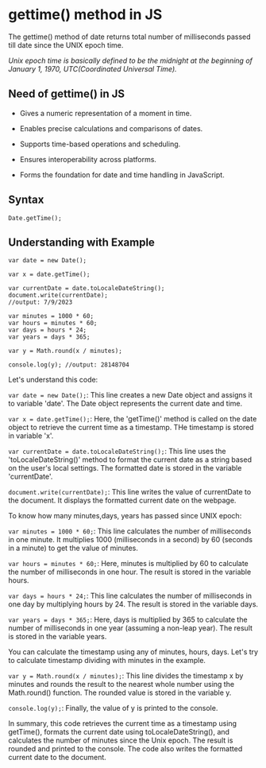 # gettime() method in JS

The gettime() method of date returns total number of milliseconds passed till date since the UNIX epoch time.

*Unix epoch time is basically defined to be the midnight at the beginning of January 1, 1970, UTC(Coordinated Universal Time).*

## Need of gettime() in JS

- Gives a numeric representation of a moment in time.

- Enables precise calculations and comparisons of dates.

- Supports time-based operations and scheduling.

- Ensures interoperability across platforms.

- Forms the foundation for date and time handling in JavaScript.

## Syntax
```
Date.getTime();
```

## Understanding with Example

```
var date = new Date();

var x = date.getTime();

var currentDate = date.toLocaleDateString();
document.write(currentDate);
//output: 7/9/2023
```
```
var minutes = 1000 * 60;
var hours = minutes * 60;
var days = hours * 24;
var years = days * 365;

var y = Math.round(x / minutes);

console.log(y); //output: 28148704
```
 
Let's understand this code: 

```var date = new Date();```: This line creates a new Date object and assigns it to variable 'date'. The Date object represents the current date and time.

```var x = date.getTime();```: Here, the 'getTime()' method is called on the date object to retrieve the current time as a timestamp. THe timestamp is stored in variable 'x'.

```var currentDate = date.toLocaleDateString();```: This line uses the 'toLocaleDateString()' method to format the current date as a string based on the user's local settings. The formatted date is stored in the variable 'currentDate'.

```document.write(currentDate);```: This line writes the value of currentDate to the document. It displays the formatted current date on the webpage.

To know how many minutes,days, years has passed since UNIX epoch:

```var minutes = 1000 * 60;```: This line calculates the number of milliseconds in one minute. It multiplies 1000 (milliseconds in a second) by 60 (seconds in a minute) to get the value of minutes.

```var hours = minutes * 60;```: Here, minutes is multiplied by 60 to calculate the number of milliseconds in one hour. The result is stored in the variable hours.

```var days = hours * 24;```: This line calculates the number of milliseconds in one day by multiplying hours by 24. The result is stored in the variable days.

```var years = days * 365;```: Here, days is multiplied by 365 to calculate the number of milliseconds in one year (assuming a non-leap year). The result is stored in the variable years.

You can calculate the timestamp using any of minutes, hours, days. Let's try to calculate timestamp dividing with minutes in the example.

```var y = Math.round(x / minutes);```: This line divides the timestamp x by minutes and rounds the result to the nearest whole number using the Math.round() function. The rounded value is stored in the variable y.

```console.log(y);```: Finally, the value of y is printed to the console.

In summary, this code retrieves the current time as a timestamp using getTime(), formats the current date using toLocaleDateString(), and calculates the number of minutes since the Unix epoch. The result is rounded and printed to the console. The code also writes the formatted current date to the document.

